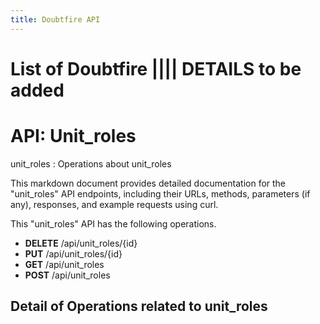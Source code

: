 ```yaml
---
title: Doubtfire API 
---
```


# List of Doubtfire |||| DETAILS to be added

# API: Unit_roles
unit_roles : Operations about unit_roles

This markdown document provides detailed documentation for the "unit_roles" API endpoints, including their URLs, methods, parameters (if any), responses, and example requests using curl.

This "unit_roles" API has the following operations.

- **DELETE** /api/unit_roles/{id}
- **PUT** /api/unit_roles/{id}
- **GET** /api/unit_roles
- **POST** /api/unit_roles

## Detail of Operations related to unit_roles